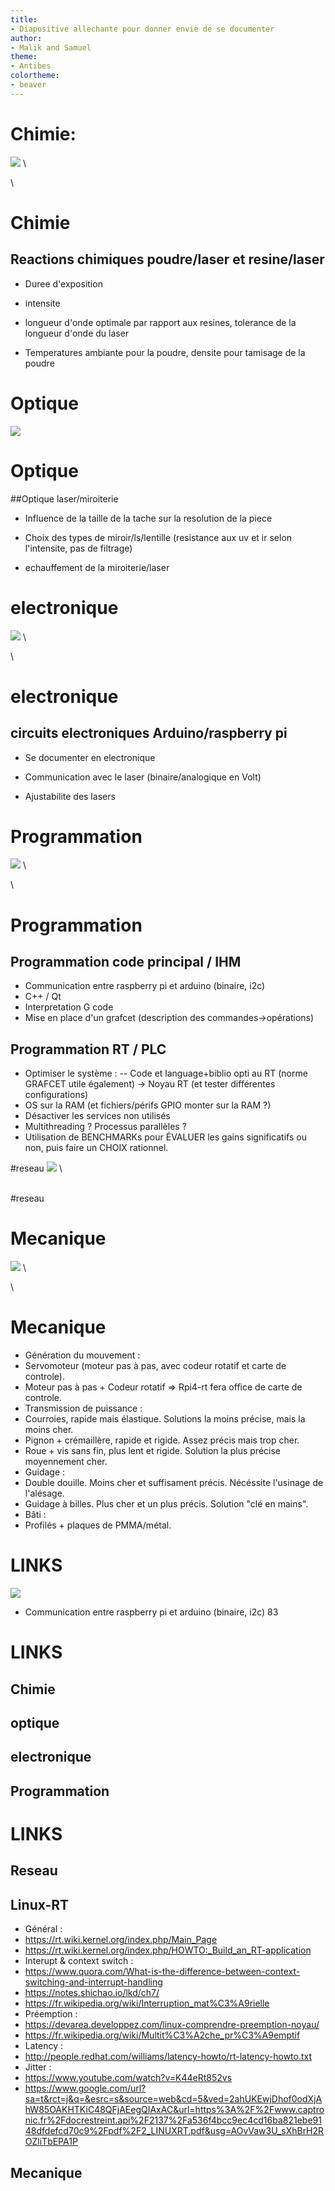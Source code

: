 ```yaml
---
title:
- Diapositive allechante pour donner envie de se documenter
author:
- Malik and Samuel
theme:
- Antibes
colortheme:
- beaver
---
```

# Chimie:

![](resin.png) \

\


# Chimie


## Reactions chimiques poudre/laser et resine/laser

- Duree d'exposition 

- intensite 

- longueur d'onde optimale par rapport aux resines, tolerance de la longueur d'onde du laser

- Temperatures ambiante pour la poudre, densite pour tamisage de la poudre 


# Optique

![](optics.jpeg)


# Optique

##Optique laser/miroiterie


- Influence de la taille de la tache sur la resolution de la piece

- Choix des types de miroir/ls/lentille (resistance aux uv et ir selon l'intensite, pas de filtrage)

- echauffement de la miroiterie/laser







# electronique 

![](electronic.jpg) \

\ 

# electronique 

## circuits electroniques Arduino/raspberry pi

- Se documenter en electronique

- Communication avec le laser (binaire/analogique en Volt)

- Ajustabilite des lasers



# Programmation

![](programming.jpg) \

 \ 

# Programmation

## Programmation code principal / IHM

 - Communication entre raspberry pi et arduino (binaire, i2c)
 - C++ / Qt
 - Interpretation G code 
 - Mise en place d'un grafcet (description des commandes->opérations)

## Programmation RT / PLC
 - Optimiser le système :
  -- Code et language+biblio opti au RT (norme GRAFCET utile également)
  -> Noyau RT (et tester différentes configurations)
  - OS sur la RAM (et fichiers/périfs GPIO monter sur la RAM ?)
  - Désactiver les services non utilisés
  - Multithreading ? Processus parallèles ?
 - Utilisation de BENCHMARKs pour ÉVALUER les gains significatifs ou non, puis faire un CHOIX rationnel.

#reseau
![](networking.jpg) \

\
#reseau


# Mecanique
![](mechanics.jpg) \

\
# Mecanique
 - Génération du mouvement :
  - Servomoteur (moteur pas à pas, avec codeur rotatif et carte de controle).
  - Moteur pas à pas + Codeur rotatif => Rpi4-rt fera office de carte de controle.
 - Transmission de puissance :
  - Courroies, rapide mais élastique. Solutions la moins précise, mais la moins cher.
  - Pignon + crémaillère, rapide et rigide. Assez précis mais trop cher.
  - Roue + vis sans fin, plus lent et rigide. Solution la plus précise moyennement cher.
 - Guidage :
  - Double douille. Moins cher et suffisament précis. Nécéssite l'usinage de l'alésage.
  - Guidage à billes. Plus cher et un plus précis. Solution "clé en mains".
 - Bâti :
  - Profilés + plaques de PMMA/métal.


# LINKS 

![](links.jpeg) 


- Communication entre raspberry pi et arduino (binaire, i2c)
83
# LINKS


## Chimie 

## optique

## electronique

## Programmation

# LINKS

## Reseau

## Linux-RT

 - Général :
  - https://rt.wiki.kernel.org/index.php/Main_Page
  - https://rt.wiki.kernel.org/index.php/HOWTO:_Build_an_RT-application
 - Interupt & context switch :
  - https://www.quora.com/What-is-the-difference-between-context-switching-and-interrupt-handling
  - https://notes.shichao.io/lkd/ch7/
  - https://fr.wikipedia.org/wiki/Interruption_mat%C3%A9rielle
 - Préemption :
  - https://devarea.developpez.com/linux-comprendre-preemption-noyau/
  - https://fr.wikipedia.org/wiki/Multit%C3%A2che_pr%C3%A9emptif
 - Latency :
  - http://people.redhat.com/williams/latency-howto/rt-latency-howto.txt
 - Jitter :
  - https://www.youtube.com/watch?v=K44eRt852vs
  - https://www.google.com/url?sa=t&rct=j&q=&esrc=s&source=web&cd=5&ved=2ahUKEwjDhof0odXjAhW85OAKHTKiC48QFjAEegQIAxAC&url=https%3A%2F%2Fwww.captronic.fr%2Fdocrestreint.api%2F2137%2Fa536f4bcc9ec4cd16ba821ebe9148dfdefcd70c9%2Fpdf%2F2_LINUXRT.pdf&usg=AOvVaw3U_sXhBrH2ROZliTbEPA1P


## Mecanique


